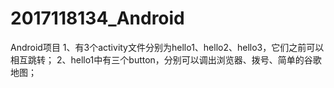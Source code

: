 # 2017118134_Android
Android项目
1、有3个activity文件分别为hello1、hello2、hello3，它们之前可以相互跳转；
2、hello1中有三个button，分别可以调出浏览器、拨号、简单的谷歌地图；
